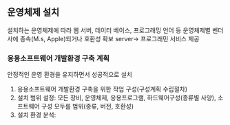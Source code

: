 ## 운영체제 설치
설치하는 운영체제에 따라 웹 서버, 데이터 베이스, 프로그래밍 언어 등 운영체제별 벤더사에 종속(M.s, Apple)되거나 호환성 확보
server-> 프로그래민 서비스 제공


### 응용소프트웨어 개발환경 구축 계획
안정적인 운영 환경을 유지하면서 성공적으로 설치

1. 응용소프트웨어 개발환경 구축을 위한 작업 구성(구성계획 수립절차)
  1. 설치 범위 설정: 모든 장비, 운영체제, 응용프로그램, 하드웨어구성(종류별 사양), 소프트웨어 구성 모두를 범위(종류, 버전, 호환성)
  2. 설치 환경 분석: 
